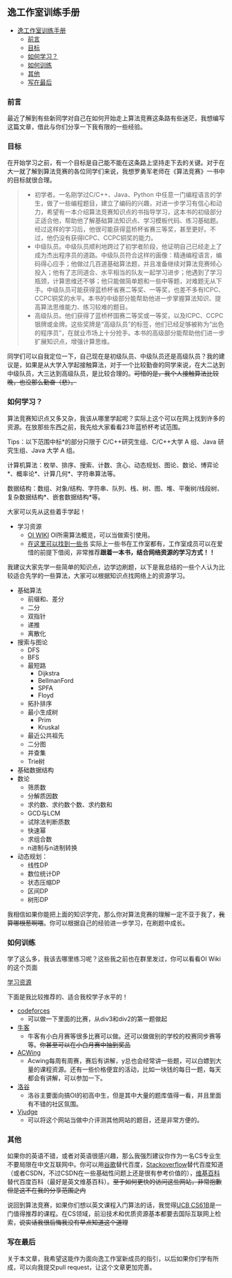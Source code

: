## 逸工作室训练手册

- [逸工作室训练手册](#逸工作室训练手册)
  - [前言](#前言)
  - [目标](#目标)
  - [如何学习？](#如何学习)
  - [如何训练](#如何训练)
  - [其他](#其他)
  - [写在最后](#写在最后)

### 前言
最近了解到有些新同学对自己在如何开始走上算法竞赛这条路有些迷茫，我想编写这篇文章，借此与你们分享一下我有限的一些经验。

### 目标
在开始学习之前，有一个目标是自己能不能在这条路上坚持走下去的关键。对于在大一就了解到算法竞赛的各位同学们来说，我想罗勇军老师在《算法竞赛》一书中的目标就很合理。

> * 初学者。一名刚学过C/C++、Java、Python 中任意一门编程语言的学生，做了一些编程题目，建立了编码的兴趣，对进一步学习有信心和动力，希望有一本介绍算法竞赛知识点的书指导学习，这本书的初级部分正适合他，帮助他了解基础算法知识点、学习模板代码、练习基础题。经过这样的学习后，他很可能获得蓝桥杯省赛三等奖，甚至更好。不过，他仍没有获得ICPC、CCPC铜奖的能力。
> * 中级队员。中级队员顺利地跨过了初学者阶段，他证明自己已经走上了成为杰出程序员的道路。中级队员符合这样的画像：精通编程语言，编码得心应手；他做过几百道基础算法题，并且准备继续对算法竞赛倾心投入；他有了志同道合、水平相当的队友一起学习进步；他遇到了学习瓶颈，计算思维还不够；他只能做简单题和一些中等题，对难题无从下手。中级队员可能获得蓝桥杯省赛二等奖、一等奖，也差不多有ICPC、CCPC铜奖的水平。本书的中级部分能帮助他进一步掌握算法知识、提高算法思维能力、练习较难的题目。
> * 高级队员。他们获得了蓝桥杯国赛二等奖或一等奖，以及ICPC、CCPC 银牌或金牌。这些奖牌是“高级队员”的标签，他们已经足够被称为“出色的程序员”，在就业市场上十分抢手。本书的高级部分能帮助他们进一步扩展知识点，增强计算思维。

同学们可以自我定位一下，自己现在是初级队员、中级队员还是高级队员？我的建议是，如果是从大学入学起接触算法，对于一个比较勤奋的同学来说，在大二达到中级队员，大三达到高级队员，是比较合理的。~~可惜的是，我个人接触算法比较晚，也没那么勤奋（悲）。~~

### 如何学习？
算法竞赛知识点又多又杂，我该从哪里学起呢？实际上这个可以在网上找到许多的资源。在放那些东西之前，我先给大家看看23年蓝桥杯考试范围。

Tips：以下范围中标*的部分只限于 C/C++研究生组、C/C++大学 A 组、Java 研究生组、Java 大学 A 组。

计算机算法：枚举、排序、搜索、计数、贪心、动态规划、图论、数论、博弈论*、概率论*、计算几何*、字符串算法等。

数据结构：数组、对象/结构、字符串、队列、栈、树、图、堆、平衡树/线段树、复杂数据结构*、嵌套数据结构*等。

大家可以先从这些着手学起！

* 学习资源
  * [OI WIKI](https://oi-wiki.org/)
    OI所需算法概览，可以当做索引使用。
  * [在这里可以找到一些书](https://github.com/acm-clan/algorithm-stone)
    实际上一些书在工作室都有，工作室成员可以在爱惜的前提下借阅，非常推荐**跟着一本书，结合网络资源的学习方式！！**

我建议大家先学一些简单的知识点，边学边刷题，以下是我总结的一些个人认为比较适合先学的一些算法，大家可以根据知识点找网络上的资源学习。

* 基础算法
  * 前缀和、差分
  * 二分
  * 双指针
  * 递推
  * 离散化
* 搜索与图论
  * DFS
  * BFS
  * 最短路
    * Dijkstra
    * BellmanFord
    * SPFA
    * Floyd
  * 拓扑排序
  * 最小生成树
    * Prim
    * Kruskal
  * 最近公共祖先
  * 二分图
  * 并查集
  * Trie树
* 基础数据结构
* 数论
  * 筛质数
  * 分解质因数
  * 求约数、求约数个数、求约数和
  * GCD与LCM
  * 试除法判断质数
  * 快速幂
  * 求组合数
  * n进制与n进制转换
* 动态规划：
  * 线性DP
  * 数位统计DP
  * 状态压缩DP
  * 区间DP
  * 树形DP

我相信如果你能把上面的知识学完，那么你对算法竞赛的理解一定不亚于我了，~~我算哪根葱啊喂~~。你可以根据自己的经验进一步学习，在刷题中成长。

### 如何训练

学了这么多，我该去哪里练习呢？这些我之前也在群里发过，你可以看看OI Wiki的这个页面

[学习资源](https://oi-wiki.org/contest/resources/)

下面是我比较推荐的、适合我校学子水平的！
* [codeforces](https://codeforces.com)
  * 可以做一下里面的比赛，从div3和div2的第一题做起
* [牛客](https://ac.nowcoder.com/acm/home)
  * 牛客有小白月赛等很多比赛可以做。还可以做做别的学校的校赛同步赛等等。~~你甚至可以在小白月赛中抽到奖品~~
* [ACWing](https://www.acwing.com/)
  * Acwing每周有周赛，赛后有讲解，y总也会经常讲一些题，可以白嫖到大量的课程资源。还有一些价格便宜的活动，比如一块钱的每日一题，每天都会有讲解，可以参加一下。
* [洛谷](https://www.luogu.com.cn/)
  * 洛谷主要面向搞OI的初高中生，但是其中大量的题库值得一看，并且里面有不错的社区氛围。
* [Vjudge](https://vjudge.net/)
  * 可以将这个网站当做中介评测其他网站的题目，还是非常方便的。

### 其他

如果你的英语不错，或者对英语很感兴趣，那么我强烈建议你作为一名CS专业生不要局限在中文互联网中。你可以用[谷歌](https://www.google.com/)替代百度，[Stackoverflow](http://stackoverflow.com)替代百度知道（或者CSDN，不过CSDN在一些基础性问题上还是很有参考价值的），[维基百科](http://en.wikipedia.org)替代百度百科（最好是英文维基百科）。~~至于如何更快的访问这些网站，非常抱歉但是这不在我的分享范围之内~~

说回到算法竞赛，如果你们想以英文课程入门算法的话，我觉得[UCB CS61B](https://sp18.datastructur.es/)是一门值得推荐的课程。在CS领域，前沿技术和优质资源基本都要去国际互联网上检索，~~说实话我很后悔我没有早点知道这个道理~~

### 写在最后

关于本文章，我希望这能作为面向逸工作室新成员的指引，以后如果你们学有所成，可以向我提交pull request，让这个文章更加完善。